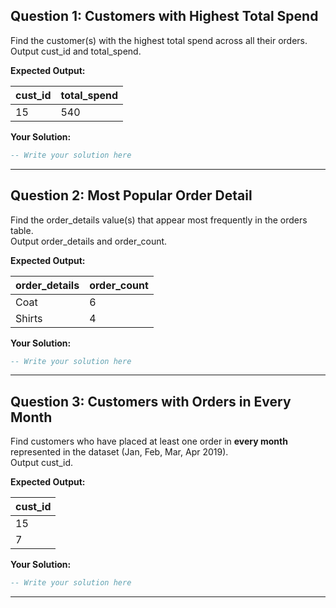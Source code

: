 ## Question 1: Customers with Highest Total Spend

Find the customer(s) with the highest total spend across all their orders.  
Output cust_id and total_spend.

**Expected Output:**

| cust_id | total_spend |
|---------|-------------|
| 15      | 540         |

**Your Solution:**
```sql
-- Write your solution here
```
---

## Question 2: Most Popular Order Detail

Find the order_details value(s) that appear most frequently in the orders table.  
Output order_details and order_count.

**Expected Output:**

| order_details | order_count |
|---------------|------------|
| Coat          | 6          |
| Shirts        | 4          |

**Your Solution:**
```sql
-- Write your solution here
```

---

## Question 3: Customers with Orders in Every Month

Find customers who have placed at least one order in **every month** represented in the dataset (Jan, Feb, Mar, Apr 2019).  
Output cust_id.

**Expected Output:**

| cust_id |
|---------|
| 15      |
| 7       |


**Your Solution:**
```sql
-- Write your solution here
```
---
